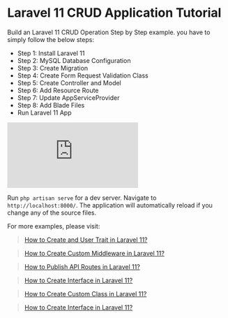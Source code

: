 # Laravel 11 CRUD Application Tutorial

  Build an Laravel 11 CRUD Operation Step by Step example. you have to simply follow the below steps:
  - Step 1: Install Laravel 11
  - Step 2: MySQL Database Configuration
  - Step 3: Create Migration
  - Step 4: Create Form Request Validation Class
  - Step 5: Create Controller and Model
  - Step 6: Add Resource Route
  - Step 7: Update AppServiceProvider
  - Step 8: Add Blade Files
  - Run Laravel 11 App

![laravel-11-crud-example](https://www.itsolutionstuff.com/post/laravel-11-crud-application-example-tutorialexample.html)

 Run `php artisan serve` for a dev server. Navigate to `http://localhost:8000/`. The application will automatically reload if you change any of the source files.


For more examples, please visit:
> [How to Create and User Trait in Laravel 11?](https://www.itsolutionstuff.com/post/how-to-create-and-use-trait-in-laravel-11example.html)

> [How to Create Custom Middleware in Laravel 11?](https://www.itsolutionstuff.com/post/how-to-create-custom-middleware-in-laravel-11example.html)

> [How to Publish API Routes in Laravel 11?](https://www.itsolutionstuff.com/post/how-to-publish-api-route-file-in-laravel-11example.html)

> [How to Create Interface in Laravel 11?](https://www.itsolutionstuff.com/post/how-to-create-interface-in-laravel-11example.html)

> [How to Create Custom Class in Laravel 11?](https://www.itsolutionstuff.com/post/how-to-create-custom-class-in-laravel-11example.html)

> [How to Create Interface in Laravel 11?](https://www.itsolutionstuff.com/post/how-to-create-interface-in-laravel-11example.html)
